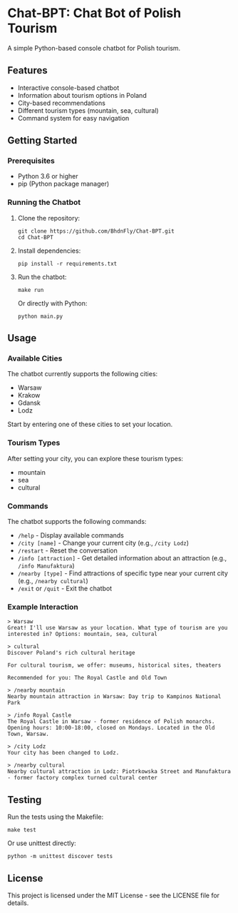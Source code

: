 # Chat-BPT: Chat Bot of Polish Tourism

A simple Python-based console chatbot for Polish tourism.

## Features

- Interactive console-based chatbot
- Information about tourism options in Poland
- City-based recommendations
- Different tourism types (mountain, sea, cultural)
- Command system for easy navigation

## Getting Started

### Prerequisites

- Python 3.6 or higher
- pip (Python package manager)

### Running the Chatbot

1. Clone the repository:
   ```
   git clone https://github.com/BhdnFly/Chat-BPT.git
   cd Chat-BPT
   ```

2. Install dependencies:
   ```
   pip install -r requirements.txt
   ```

3. Run the chatbot:
   ```
   make run
   ```

   Or directly with Python:
   ```
   python main.py
   ```

## Usage

### Available Cities

The chatbot currently supports the following cities:
- Warsaw
- Krakow
- Gdansk
- Lodz

Start by entering one of these cities to set your location.

### Tourism Types

After setting your city, you can explore these tourism types:
- mountain
- sea
- cultural

### Commands

The chatbot supports the following commands:

- `/help` - Display available commands
- `/city [name]` - Change your current city (e.g., `/city Lodz`)
- `/restart` - Reset the conversation
- `/info [attraction]` - Get detailed information about an attraction (e.g., `/info Manufaktura`)
- `/nearby [type]` - Find attractions of specific type near your current city (e.g., `/nearby cultural`)
- `/exit` or `/quit` - Exit the chatbot

### Example Interaction

```
> Warsaw
Great! I'll use Warsaw as your location. What type of tourism are you interested in? Options: mountain, sea, cultural

> cultural
Discover Poland's rich cultural heritage

For cultural tourism, we offer: museums, historical sites, theaters

Recommended for you: The Royal Castle and Old Town

> /nearby mountain
Nearby mountain attraction in Warsaw: Day trip to Kampinos National Park

> /info Royal Castle
The Royal Castle in Warsaw - former residence of Polish monarchs. Opening hours: 10:00-18:00, closed on Mondays. Located in the Old Town, Warsaw.

> /city Lodz
Your city has been changed to Lodz.

> /nearby cultural
Nearby cultural attraction in Lodz: Piotrkowska Street and Manufaktura - former factory complex turned cultural center
```

## Testing

Run the tests using the Makefile:

```
make test
```

Or use unittest directly:

```
python -m unittest discover tests
```

## License

This project is licensed under the MIT License - see the LICENSE file for details.
